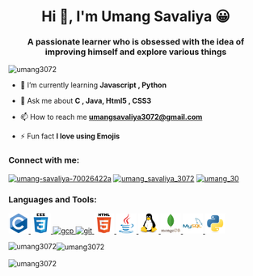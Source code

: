 <h1 align="center">Hi 👋, I'm Umang Savaliya 😀</h1>
<h3 align="center">A passionate learner who is obsessed with the idea of improving himself and explore various things</h3>

<p align="left"> <img src="https://komarev.com/ghpvc/?username=umang3072&label=Profile%20views&color=0e75b6&style=flat" alt="umang3072" /> </p>

- 🌱 I’m currently learning **Javascript , Python**

- 💬 Ask me about **C , Java, Html5 , CSS3**

- 📫 How to reach me **umangsavaliya3072@gmail.com**

- ⚡ Fun fact **I love using Emojis**

<h3 align="left">Connect with me:</h3>
<p align="left">
<a href="https://linkedin.com/in/umang-savaliya-70026422a" target="blank"><img align="center" src="https://raw.githubusercontent.com/rahuldkjain/github-profile-readme-generator/master/src/images/icons/Social/linked-in-alt.svg" alt="umang-savaliya-70026422a" height="30" width="40" /></a>
<a href="https://instagram.com/umang_savaliya_3072" target="blank"><img align="center" src="https://raw.githubusercontent.com/rahuldkjain/github-profile-readme-generator/master/src/images/icons/Social/instagram.svg" alt="umang_savaliya_3072" height="30" width="40" /></a>
<a href="https://www.leetcode.com/umang_30" target="blank"><img align="center" src="https://raw.githubusercontent.com/rahuldkjain/github-profile-readme-generator/master/src/images/icons/Social/leet-code.svg" alt="umang_30" height="30" width="40" /></a>
</p>

<h3 align="left">Languages and Tools:</h3>
<p align="left"> <a href="https://www.cprogramming.com/" target="_blank" rel="noreferrer"> <img src="https://raw.githubusercontent.com/devicons/devicon/master/icons/c/c-original.svg" alt="c" width="40" height="40"/> </a> <a href="https://www.w3schools.com/css/" target="_blank" rel="noreferrer"> <img src="https://raw.githubusercontent.com/devicons/devicon/master/icons/css3/css3-original-wordmark.svg" alt="css3" width="40" height="40"/> </a> <a href="https://cloud.google.com" target="_blank" rel="noreferrer"> <img src="https://www.vectorlogo.zone/logos/google_cloud/google_cloud-icon.svg" alt="gcp" width="40" height="40"/> </a> <a href="https://git-scm.com/" target="_blank" rel="noreferrer"> <img src="https://www.vectorlogo.zone/logos/git-scm/git-scm-icon.svg" alt="git" width="40" height="40"/> </a> <a href="https://www.w3.org/html/" target="_blank" rel="noreferrer"> <img src="https://raw.githubusercontent.com/devicons/devicon/master/icons/html5/html5-original-wordmark.svg" alt="html5" width="40" height="40"/> </a> <a href="https://www.java.com" target="_blank" rel="noreferrer"> <img src="https://raw.githubusercontent.com/devicons/devicon/master/icons/java/java-original.svg" alt="java" width="40" height="40"/> </a> <a href="https://www.linux.org/" target="_blank" rel="noreferrer"> <img src="https://raw.githubusercontent.com/devicons/devicon/master/icons/linux/linux-original.svg" alt="linux" width="40" height="40"/> </a> <a href="https://www.mongodb.com/" target="_blank" rel="noreferrer"> <img src="https://raw.githubusercontent.com/devicons/devicon/master/icons/mongodb/mongodb-original-wordmark.svg" alt="mongodb" width="40" height="40"/> </a> <a href="https://www.mysql.com/" target="_blank" rel="noreferrer"> <img src="https://raw.githubusercontent.com/devicons/devicon/master/icons/mysql/mysql-original-wordmark.svg" alt="mysql" width="40" height="40"/> </a> <a href="https://www.python.org" target="_blank" rel="noreferrer"> <img src="https://raw.githubusercontent.com/devicons/devicon/master/icons/python/python-original.svg" alt="python" width="40" height="40"/> </a> </p>

<p><img align="left" src="https://github-readme-stats.vercel.app/api/top-langs?username=umang3072&show_icons=true&locale=en&layout=compact" alt="umang3072" /></p>

<p><img align="center" src="https://github-readme-stats.vercel.app/api?username=umang3072&show_icons=true&locale=en" alt="umang3072" /></p>

<p><img align="center" src="https://github-readme-streak-stats.herokuapp.com/?user=umang3072&" alt="umang3072" /></p>


